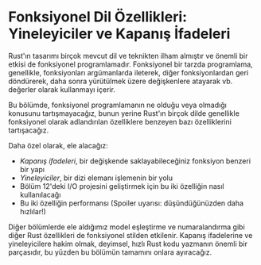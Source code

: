 # Fonksiyonel Dil Özellikleri: Yineleyiciler ve Kapanış İfadeleri

Rust'ın tasarımı birçok mevcut dil ve teknikten ilham almıştır ve önemli bir etkisi de fonksiyonel programlamadır. 
Fonksiyonel bir tarzda programlama, genellikle, fonksiyonları argümanlarda ileterek, diğer fonksiyonlardan geri döndürerek, 
daha sonra yürütülmek üzere değişkenlere atayarak vb. değerler olarak kullanmayı içerir.

Bu bölümde, fonksiyonel programlamanın ne olduğu veya olmadığı konusunu tartışmayacağız, 
bunun yerine Rust'ın birçok dilde genellikle fonksiyonel olarak adlandırılan özelliklere benzeyen bazı 
özelliklerini tartışacağız.

Daha özel olarak, ele alacağız:

* *Kapanış ifadeleri*, bir değişkende saklayabileceğiniz fonksiyon benzeri bir yapı
* *Yineleyiciler*, bir dizi elemanı işlemenin bir yolu
* Bölüm 12'deki I/O projesini geliştirmek için bu iki özelliğin nasıl kullanılacağı
* Bu iki özelliğin performansı (Spoiler uyarısı: düşündüğünüzden daha hızlılar!)


Diğer bölümlerde ele aldığımız model eşleştirme ve numaralandırma gibi diğer Rust özellikleri de fonksiyonel stilden etkilenir. 
Kapanış ifadelerine ve yineleyicilere hakim olmak, deyimsel, hızlı Rust kodu yazmanın önemli bir parçasıdır, bu yüzden bu bölümün tamamını 
onlara ayıracağız.
